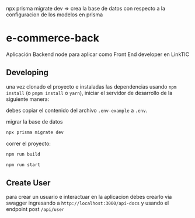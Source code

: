 npx prisma migrate dev => crea la base de datos con respecto a la configuracion de los modelos en prisma 
# e-commerce-back

Aplicación Backend node para aplicar como Front End developer en LinkTIC

## Developing

una vez clonado el proyecto e instaladas las dependencias usando `npm install` (o `pnpm install` o `yarn`), iniciar el servidor de desarrollo de la siguiente manera:

debes copiar el contenido del archivo `.env-example` a `.env`. 

migrar la base de datos
```bash
npx prisma migrate dev
```
correr el proyecto: 
```bash
npm run build

npm run start
```

## Create User

para crear un usuario e interactuar en la aplicacion debes crearlo via swagger ingresando a `http://localhost:3000/api-docs` y usando el endpoint post `/api/user` 

